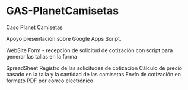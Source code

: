 # GAS-PlanetCamisetas

Caso Planet Camisetas

Apoyo presentación sobre Google Apps Script. 

WebSite
Form - recepción de solicitud de cotización con script para generar las tallas en la forma

SpreadSheet 
Registro de las solicitudes de cotización
Cálculo de precio basado en la talla y la cantidad de las camisetas
Envío de cotización en formato PDF por correo electrónico
